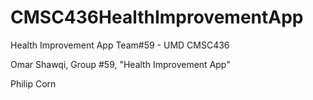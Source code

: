 # CMSC436HealthImprovementApp
Health Improvement App Team#59 - UMD CMSC436

Omar Shawqi, Group #59, "Health Improvement App"

Philip Corn 
